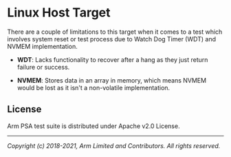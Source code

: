 # Linux Host Target

There are a couple of limitations to this target when it comes to a test which involves system reset or test process due to Watch Dog Timer (WDT) and NVMEM implementation.

- **WDT**:  Lacks functionality to recover after a hang as they just return failure or success.

- **NVMEM**: Stores data in an array in memory, which means NVMEM would be lost as it isn't a non-volatile implementation.

## License

Arm PSA test suite is distributed under Apache v2.0 License.

--------------

*Copyright (c) 2018-2021, Arm Limited and Contributors. All rights reserved.*
